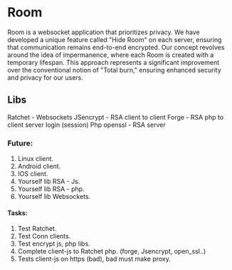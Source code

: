 # Room
Room is a websocket application that prioritizes privacy. We have developed a unique feature called "Hide Room" on each server, ensuring that communication remains end-to-end encrypted. Our concept revolves around the idea of impermanence, where each Room is created with a temporary lifespan. This approach represents a significant improvement over the conventional notion of "Total burn," ensuring enhanced security and privacy for our users.

## Libs
Ratchet     - Websockets
JSencrypt   - RSA client to client 
Forge       - RSA php to client server login (session)
Php openssl - RSA server

### Future:
1. Linux client.
2. Android client.
3. IOS client.
4. Yourself lib RSA - Js.
5. Yourself lib RSA - php.
6. Yourself lib Websockets.

#### Tasks:
1. Test Ratchet.
2. Test Conn clients.
3. Test encrypt js, php libs.
4. Complete client-js to Ratchet php. (forge, Jsencrypt, open_ssl..)
5. Tests client-js on https (bad), bad must make proxy.
   

